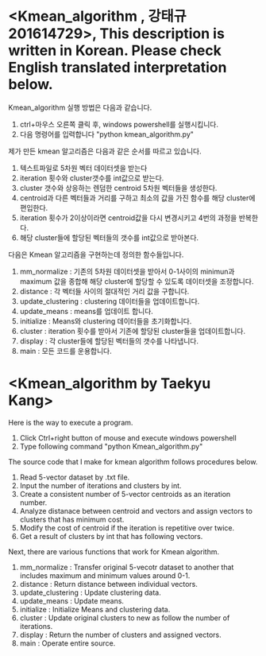 # <Kmean_algorithm , 강태규 201614729>, This description is written in Korean. Please check English translated interpretation below.

Kmean_algorithm 실행 방법은 다음과 같습니다. 

1. ctrl+마우스 오른쪽 클릭 후, windows powershell를 실행시킵니다.
2. 다음 명령어를 입력합니다 "python kmean_algorithm.py"

제가 만든 kmean 알고리즘은 다음과 같은 순서를 따르고 있습니다.

1. 텍스트파일로 5차원 벡터 데이터셋을 받는다
2. iteration 횟수와 cluster갯수를 int값으로 받는다.
3. cluster 갯수와 상응하는 렌덤한 centroid 5차원 벡터들을 생성한다.
4. centroid과 다른 벡터들과 거리를 구하고 최소의 값을 가진 함수를 해당 cluster에 편입한다.
5. iteration 횟수가 2이상이라면 centroid값을 다시 변경시키고 4번의 과정을 반복한다.
6. 해당 cluster들에 할당된 벡터들의 갯수를 int값으로 받아본다. 

다음은 Kmean 알고리즘을 구현하는데 정의한 함수들입니다.

1. mm_normalize : 기존의 5차원 데이터셋을 받아서 0-1사이의 minimun과 maximum 값을 종합해 해당 cluster에 할당할 수 있도록 데이터셋을 조정합니다.
2. distance : 각 벡터들 사이의 절대적인 거리 값을 구합니다.
3. update_clustering : clustering 데이터들을 업데이트합니다. 
4. update_means : means를 업데이트 합니다. 
5. initialize : Means와 clustering 데이터들을 초기화합니다. 
6. cluster : iteration 횟수를 받아서 기존에 할당된 cluster들을 업데이트합니다.
7. display : 각 cluster들에 할당된 벡터들의 갯수를 나타냅니다.
8. main : 모든 코드를 운용합니다. 


# <Kmean_algorithm by Taekyu Kang>

Here is the way to execute a program.

1. Click Ctrl+right button of mouse and execute windows powershell
2. Type following command "python Kmean_algorithm.py"

The source code that I make for kmean algorithm follows procedures below.

1. Read 5-vector dataset by .txt file.
2. Input the number of iterations and clusters by int.
3. Create a consistent number of 5-vector centroids as an iteration number.
4. Analyze distanace between centroid and vectors and assign vectors to clusters that has minimum cost.
5. Modify the cost of centroid if the iteration is repetitive over twice.
6. Get a result of clusters by int that has following vectors. 

Next, there are various functions that work for Kmean algorithm.

1. mm_normalize : Transfer original 5-vecotr dataset to another that includes maximum and minimum values around 0-1.
2. distance : Return distance between individual vectors.
3. update_clustering : Update clustering data.
4. update_means : Update means.
5. initialize : Initialize Means and clustering data.
6. cluster : Update original clusters to new as follow the number of iterations.
7. display : Return the number of clusters and assigned vectors.
8. main : Operate entire source.
